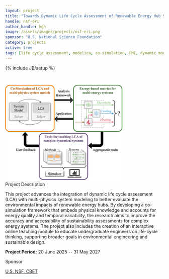 ```yaml
---
layout: project
title: "Towards Dynamic Life Cycle Assessment of Renewable Energy Hub Systems"
handle: nsf-eri
author_handle: kgh
image: /assets/images/projects/nsf-eri.png
sponsor: "U.S. National Science Foundation"
category: projects
active: true
tags: [life cycle assessment, modelica, co-simulation, FMI, dynamic modeling, energy hubs]
---
```

{% include JB/setup %}

&nbsp;

<img src="/assets/images/projects/nsf-eri.png" alt="NSF ERI research on dynamic LCA" style="width:75%;"/>

<div class="bigspacer"></div>
<div class="head">Project Description</div>
<div class="spacer"></div>

This project advances the integration of dynamic life cycle assessment (LCA) with multi-physics system modeling to better evaluate the environmental impacts of renewable energy hubs. By developing a co-simulation framework that embeds physical knowledge and accounts for energy quality and temporal variability, the research aims to improve the accuracy and accessibility of sustainability assessments for complex energy systems. The project also includes the creation of an interactive online teaching module to educate undergraduate engineers on life-cycle thinking, supporting broader goals in environmental engineering and sustainable design.

**Project Period:** 20 June 2025 -- 31 May 2027

<!-- <div class="bigspacer"></div>
<div class="head">Collaborators</div>
<div class="spacer"></div> -->

<!-- [NASA Ames Research Center](https://www.nasa.gov/ames/) -->

<div class="bigspacer"></div>
<div class="head">Sponsor</div>
<div class="spacer"></div>

[U.S. NSF, CBET](https://www.nsf.gov/awardsearch/showAward?AWD_ID=2501735&HistoricalAwards=false)



